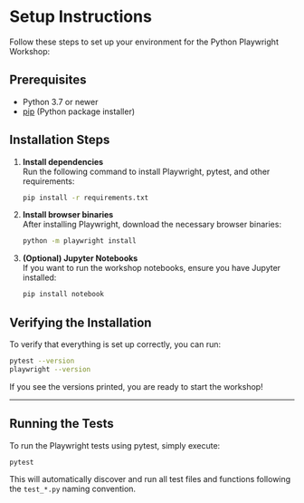 # Setup Instructions

Follow these steps to set up your environment for the Python Playwright Workshop:

## Prerequisites

- Python 3.7 or newer
- [pip](https://pip.pypa.io/en/stable/) (Python package installer)

## Installation Steps

1. **Install dependencies**  
   Run the following command to install Playwright, pytest, and other requirements:
   ```sh
   pip install -r requirements.txt
   ```

2. **Install browser binaries**  
   After installing Playwright, download the necessary browser binaries:
   ```sh
   python -m playwright install
   ```

3. **(Optional) Jupyter Notebooks**  
   If you want to run the workshop notebooks, ensure you have Jupyter installed:
   ```sh
   pip install notebook
   ```

## Verifying the Installation

To verify that everything is set up correctly, you can run:
```sh
pytest --version
playwright --version
```

If you see the versions printed, you are ready to start the workshop!

---

## Running the Tests

To run the Playwright tests using pytest, simply execute:
```sh
pytest
```
This will automatically discover and run all test files and functions following the `test_*.py` naming convention.